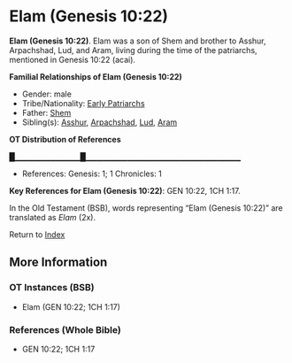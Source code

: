 # Elam (Genesis 10:22)
**Elam (Genesis 10:22)**. 
Elam was a son of Shem and brother to Asshur, Arpachshad, Lud, and Aram, living during the time of the patriarchs, mentioned in Genesis 10:22 (acai). 




**Familial Relationships of Elam (Genesis 10:22)**


* Gender: male
* Tribe/Nationality: [Early Patriarchs](../../../groups/md/acai/Earlypatriarchs.md)
* Father: [Shem](Shem.md)
* Sibling(s): [Asshur](Asshur.md), [Arpachshad](Arpachshad.md), [Lud](Lud.md), [Aram](Aram.md)


**OT Distribution of References**

█▁▁▁▁▁▁▁▁▁▁▁█▁▁▁▁▁▁▁▁▁▁▁▁▁▁▁▁▁▁▁▁▁▁▁▁▁▁
* References: Genesis: 1; 1 Chronicles: 1



**Key References for Elam (Genesis 10:22)**: 
GEN 10:22, 1CH 1:17. 


In the Old Testament (BSB), words representing “Elam (Genesis 10:22)” are translated as 
*Elam* (2x). 




Return to [Index](00-Index.md)

## More Information

### OT Instances (BSB)

* Elam (GEN 10:22; 1CH 1:17)



### References (Whole Bible)

* GEN 10:22; 1CH 1:17



